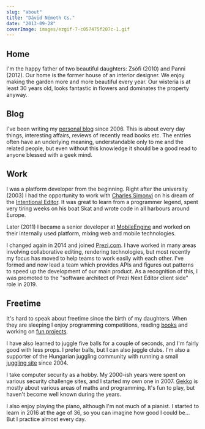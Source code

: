 ```yaml
---
slug: "about"
title: "Dávid Németh Cs."
date: "2013-09-28"
coverImage: images/ezgif-7-c057475f207c-1.gif
---
```


## Home

I'm the happy father of two beautiful daughters: Zsófi (2010) and Panni (2012). Our home is the former house of an interior designer. We enjoy making the garden more and more beautiful every year. Our wisteria is at least 30 years old, looks fantastic in flowers and dominates the property anyway.

## Blog

I've been writing my [personal blog](https://csokavar.hu) since 2006. This is about every day things, interesting affairs, reviews of recently read books etc. The entries often have an underlying meaning, understandable only to me and the related people, but even without this knowledge it should be a good read to anyone blessed with a geek mind.

## Work

I was a platform developer from the beginning. Right after the university (2003) I had the opportunity to work with [Charles Simonyi](http://en.wikipedia.org/wiki/Charles_Simonyi) on his dream of the [Intentional Editor](http://intentsoft.com). It was great to learn from a programmer legend, spent very tiring weeks on his boat Skat and wrote code in all harbours around Europe.

Later (2011) I became a senior developer at [MobileEngine](http://mobilengine.com) and worked on their internally used platform, mixing web and mobile technologies.

I changed again in 2014 and joined [Prezi.com](http://prezi.com/about/). I have worked in many areas involving collaborative editing, rendering technologies, but most recently my focus has moved to help teams to work easily with each other. I've formed and now lead a team which provides APIs and figures out patterns to speed up the development of our main product. As a recognition of this, I was promoted to the "software architect of Prezi Next Editor client side" role in 2019.

## Freetime

It's hard to speak about freetime since the birth of my daughters. When they are sleeping I enjoy programming competitions, reading [books](https://csokavar.hu/konyvespolc/) and working on [fun projects](https://csokavar.hu/projects).

I have also learned to juggle five balls for a couple of seconds, and I'm fairly good with less props. I prefer balls, but I can also juggle clubs. I'm also a supporter of the Hungarian juggling community with running a small [juggling site](http://zsonglor.csokavar.hu) since 2004.

I take computer security as a hobby. My 2000-ish years were spent on various security challenge sites, and I started my own one in 2007. [Gekko](http://gekko.csokavar.hu) is mostly about various areas of maths and programming. It's fun to play, but haven't become well known during the years.

I also enjoy playing the piano, although I'm not much of a pianist. I started to learn in 2016 at the age of 36, so you can imagine how good I could be... But I practice almost every day.

<script>
    function preventScroll(e){
        if(["Space","ArrowUp","ArrowDown","ArrowLeft","ArrowRight"].indexOf(e.code) > -1) {
            e.preventDefault();
        }
    }
    let iframe = null;

    [...document.getElementsByTagName('header')].forEach(header => {
         if (header.clientWidth > 800) {
            header.style.cursor = 'pointer';
            header.onclick = (evt) => {
                if (iframe == null) {
                    iframe = document.createElement('iframe');
                    iframe.style.zIndex='999';
                    iframe.style.top='0';
                    iframe.style.left='0';
                    iframe.style.position='absolute';
                    iframe.style.width=`${header.clientWidth}px`;
                    iframe.style.height=`${header.clientHeight}px`;
                    iframe.style.padding='0';
                    iframe.style.border='none';
                    iframe.src='https://pacman.csokavar.hu';

                    header.append(iframe);

                    const onClose = (event) => {
                        iframe.remove();
                        iframe = null;
                        window.removeEventListener("message", onClose, false);
                    }
                    window.addEventListener("message", onClose, false);
                } 
            };
         }
    });
</script>
